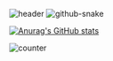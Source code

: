 ![header](https://capsule-render.vercel.app/api?type=waving&color=gradient&height=256&section=header&text=Hello%20World!&fontSize=75&animation=fadeIn&fontAlignY=38&desc=Welcome%20to%20my%20GitHub%20profile!&descAlignY=51&descAlign=62)
![github-snake](https://github.com/user-attachments/assets/ec340aee-10d9-4765-b671-dd5acaae77f4)

[![Anurag's GitHub stats](https://github-readme-stats.vercel.app/api?username=nymphernus)](https://github.com/anuraghazra/github-readme-stats)

![counter](https://komarev.com/ghpvc/?username=nymphernus)
